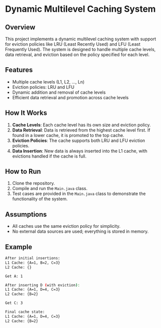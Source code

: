 # Dynamic Multilevel Caching System

## Overview
This project implements a dynamic multilevel caching system with support for eviction policies like LRU (Least Recently Used) and LFU (Least Frequently Used). The system is designed to handle multiple cache levels, data retrieval, and eviction based on the policy specified for each level.

## Features
- Multiple cache levels (L1, L2, ..., Ln)
- Eviction policies: LRU and LFU
- Dynamic addition and removal of cache levels
- Efficient data retrieval and promotion across cache levels

## How It Works
1. **Cache Levels**: Each cache level has its own size and eviction policy.
2. **Data Retrieval**: Data is retrieved from the highest cache level first. If found in a lower cache, it is promoted to the top cache.
3. **Eviction Policies**: The cache supports both LRU and LFU eviction policies.
4. **Data Insertion**: New data is always inserted into the L1 cache, with evictions handled if the cache is full.

## How to Run
1. Clone the repository.
2. Compile and run the `Main.java` class.
3. Test cases are provided in the `Main.java` class to demonstrate the functionality of the system.

## Assumptions
- All caches use the same eviction policy for simplicity.
- No external data sources are used; everything is stored in memory.

## Example
```bash
After initial insertions:
L1 Cache: {A=1, B=2, C=3}
L2 Cache: {}

Get A: 1

After inserting D (with eviction):
L1 Cache: {A=1, D=4, C=3}
L2 Cache: {B=2}

Get C: 3

Final cache state:
L1 Cache: {A=1, D=4, C=3}
L2 Cache: {B=2}
